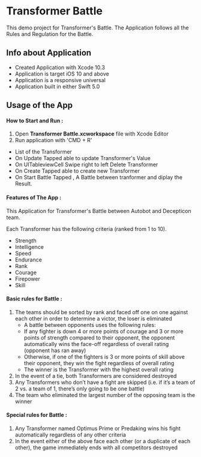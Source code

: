 # Transformer Battle

This demo project for Transformer's Battle. The Application follows all the Rules and Regulation for the Battle. 

## Info about Application 

- Created Application with Xcode 10.3
- Application is target iOS 10 and above
- Application is a responsive universal
- Application  built in either Swift 5.0

## Usage of the App

#### How to Start and Run :

1. Open **Transformer Battle.xcworkspace** file with Xcode Editor
2. Run application with 'CMD + R'

- List of the Transformer
- On Update Tapped able to update Transformer's Value
- On UITableviewCell Swipe right to left Delete Transformer
- On Create Tapped able to create new Transformer
- On Start Battle Tapped , A Battle between tranformer and diplay the Result.


#### Features of The App :
This Application for Transformer's Battle between Autobot and Decepticon team.

Each Transformer has the following criteria (ranked from 1 to 10).
- Strength
- Intelligence
- Speed
- Endurance
- Rank
- Courage
- Firepower
- Skill

#### Basic rules for Battle :
1. The teams should be sorted by rank and faced off one on one against each other in order to
determine a victor, the loser is eliminated
    - A battle between opponents uses the following rules:
    - If any fighter is down 4 or more points of courage and 3 or more points of strength compared to their opponent, the opponent automatically wins the face-off regardless of overall rating (opponent has ran away)
    - Otherwise, if one of the fighters is 3 or more points of skill above their opponent, they win the fight regardless of overall rating
    - The winner is the Transformer with the highest overall rating
2. In the event of a tie, both Transformers are considered destroyed
3. Any Transformers who don’t have a fight are skipped (i.e. if it’s a team of 2 vs. a team of 1,
there’s only going to be one battle)
4. The team who eliminated the largest number of the opposing team is the winner

#### Special rules for Battle :
1. Any Transformer named Optimus Prime or Predaking wins his fight automatically regardless of any other criteria
2. In the event either of the above face each other (or a duplicate of each other), the game immediately ends with all competitors destroyed


